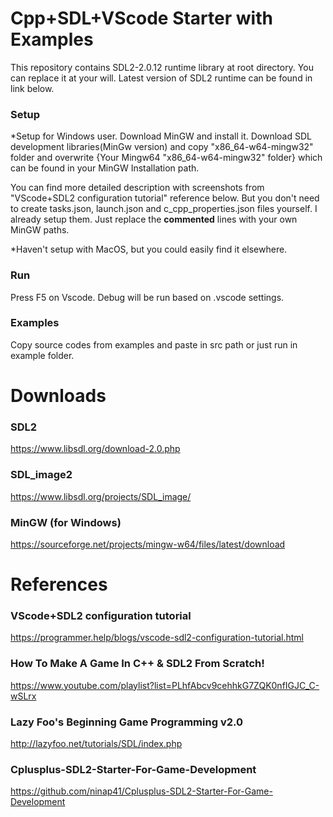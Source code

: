 # Cpp+SDL+VScode Starter with Examples

This repository contains SDL2-2.0.12 runtime library at root directory. You can replace it at your will. Latest version of SDL2 runtime can be found in link below.

### Setup

\*Setup for Windows user.
Download MinGW and install it. Download SDL development libraries(MinGw version) and copy "x86_64-w64-mingw32" folder and overwrite {Your Mingw64 "x86_64-w64-mingw32" folder} which can be found in your MinGW Installation path.

You can find more detailed description with screenshots from "VScode+SDL2 configuration tutorial" reference below.
But you don't need to create tasks.json, launch.json and c_cpp_properties.json files yourself. I already setup them. Just replace the **commented** lines with your own MinGW paths.

\*Haven't setup with MacOS, but you could easily find it elsewhere.

### Run

Press F5 on Vscode. Debug will be run based on .vscode settings.

### Examples

Copy source codes from examples and paste in src path or just run in example folder.

# Downloads

### SDL2

<https://www.libsdl.org/download-2.0.php>

### SDL_image2

<https://www.libsdl.org/projects/SDL_image/>

### MinGW (for Windows)

<https://sourceforge.net/projects/mingw-w64/files/latest/download>

# References

### VScode+SDL2 configuration tutorial

<https://programmer.help/blogs/vscode-sdl2-configuration-tutorial.html>

### How To Make A Game In C++ & SDL2 From Scratch!

<https://www.youtube.com/playlist?list=PLhfAbcv9cehhkG7ZQK0nfIGJC_C-wSLrx>

### Lazy Foo's Beginning Game Programming v2.0

<http://lazyfoo.net/tutorials/SDL/index.php>

### Cplusplus-SDL2-Starter-For-Game-Development

<https://github.com/ninap41/Cplusplus-SDL2-Starter-For-Game-Development>

<!-- https://m.blog.naver.com/PostView.nhn?blogId=dlcksgod1&logNo=220889925771&proxyReferer=https:%2F%2Fwww.google.com%2F -->

<!-- https://www.youtube.com/watch?v=59BTXB-kFNs -->

<!-- https://www.youtube.com/watch?v=-UJpgZucQGs -->
<!-- https://www.youtube.com/watch?v=q1_b--k3fQ8 -->

<!-- https://www.youtube.com/watch?v=5KugyHKsXLQ -->

<!-- https://www.youtube.com/watch?v=USjbg5QXk3g -->

<!-- https://www.youtube.com/watch?v=pJ_M_fACtB8 -->

<!-- https://www.youtube.com/watch?v=4-7TtPX5uhg -->

<!-- https://www.youtube.com/watch?v=jviNpRGuCIU -->

<!-- https://www.youtube.com/watch?v=NZHzgXFKfuY -->

<!-- https://www.youtube.com/watch?v=Te_TBymgW4k -->
